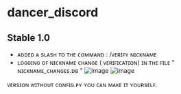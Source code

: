 # dancer_discord
## Stable 1.0
- ᴀᴅᴅᴇᴅ ᴀ sʟᴀsʜ ᴛᴏ ᴛʜᴇ ᴄᴏᴍᴍᴀɴᴅ : /ᴠᴇʀɪꜰʏ ɴɪᴄᴋɴᴀᴍᴇ
- ʟᴏɢɢɪɴɢ ᴏꜰ ɴɪᴄᴋɴᴀᴍᴇ ᴄʜᴀɴɢᴇ ( ᴠᴇʀɪꜰɪᴄᴀᴛɪᴏɴ) ɪɴ ᴛʜᴇ ꜰɪʟᴇ " ɴɪᴄᴋɴᴀᴍᴇ_ᴄʜᴀɴɢᴇs.ᴅʙ "
![image](https://github.com/user-attachments/assets/6366eb23-b8dd-44cb-b0f6-ddf1c8dc6bc4)
![image](https://github.com/user-attachments/assets/64a59281-dbc8-4c9f-8fef-c8a793151c5a)



ᴠᴇʀsɪᴏɴ ᴡɪᴛʜᴏᴜᴛ ᴄᴏɴꜰɪɢ.ᴘʏ ʏᴏᴜ ᴄᴀɴ ᴍᴀᴋᴇ ɪᴛ ʏᴏᴜʀsᴇʟꜰ.

